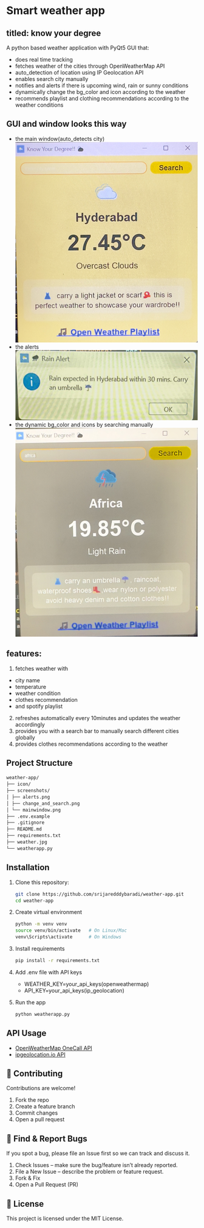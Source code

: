 # Smart weather app
## titled: know your degree
A python based weather application with PyQt5 GUI that:
- does real time tracking
- fetches weather of the cities through OpenWeatherMap API
- auto_detection of location using IP Geolocation API
- enables search city manually
- notifies and alerts if there is upcoming wind, rain or sunny conditions
- dynamically change the bg_color and icon according to the weather 
- recommends playlist and clothing recommendations according to the weather conditions

## GUI and window looks this way
- the main window(auto_detects city)
 ![Main Window](screenshots/mainwindow.png)
- the alerts 
![Alerts](screenshots/alerts.png)
- the dynamic bg_color and icons by searching manually
![Dynamic UI](screenshots/change_and_search.png)

## features:
1. fetches weather with 
  - city name 
  - temperature 
  - weather condition
  - clothes recommendation 
  - and spotify playlist
2. refreshes automatically every 10minutes and updates the weather accordingly
3. provides you with a search bar to manually search different cities globally
4. provides clothes recommendations according to the weather
 
## Project Structure
```bash
weather-app/
├── icon/
├── screenshots/
│ ├── alerts.png
│ ├── change_and_search.png
│ └── mainwindow.png
├── .env.example
├── .gitignore
├── README.md
├── requirements.txt
├── weather.jpg
└── weatherapp.py
```

## Installation
1. Clone this repository:
   ```bash
   git clone https://github.com/srijaredddybaradi/weather-app.git
   cd weather-app

2. Create virtual environment
   ```bash
   python -m venv venv
   source venv/bin/activate   # On Linux/Mac
   venv\Scripts\activate      # On Windows

4. Install requirements
   ```bash
   pip install -r requirements.txt

6. Add .env file with API keys
   - WEATHER_KEY=your_api_keys(openweathermap)
   - API_KEY=your_api_keys(ip_geolocation)

7. Run the app
   ```bash
   python weatherapp.py

## API Usage
- [OpenWeatherMap OneCall API](https://openweathermap.org/api/one-call-api)
- [ipgeolocation.io API](https://ipgeolocation.io/)

## 🤝 Contributing
Contributions are welcome!  
1. Fork the repo  
2. Create a feature branch  
3. Commit changes  
4. Open a pull request

## 🐞 Find & Report Bugs  
If you spot a bug, please file an Issue first so we can track and discuss it.  
1. Check Issues – make sure the bug/feature isn’t already reported.  
2. File a New Issue – describe the problem or feature request.   
4. Fork & Fix  
5. Open a Pull Request (PR)

## 📜 License
This project is licensed under the MIT License.
